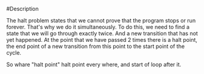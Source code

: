 #Description 

The halt problem states that we cannot prove that the program stops or run forever. That's why we do it simultaneously.
To do this, we need to find a state that we will go through exactly twice. And a new transition that has not yet happened. At the point that we have passed 2 times there is a halt point, the end point of a new transition from this point to the start point of the cycle.

So whare "halt point" halt point every where, and start of loop after it.
